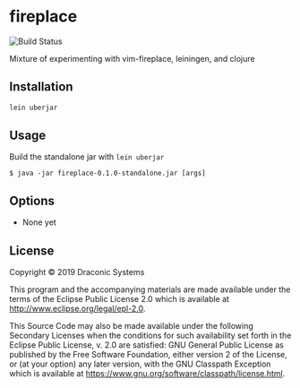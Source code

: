 # fireplace
![Build Status](https://github.com/jaybarra/fizzbuzz-clojure/workflows/Clojure%20CI/badge.svg)

Mixture of experimenting with vim-fireplace, leiningen, and clojure

## Installation

```bash
lein uberjar
```

## Usage

Build the standalone jar with `lein uberjar`

    $ java -jar fireplace-0.1.0-standalone.jar [args]

## Options

* None yet

## License

Copyright © 2019 Draconic Systems

This program and the accompanying materials are made available under the
terms of the Eclipse Public License 2.0 which is available at
http://www.eclipse.org/legal/epl-2.0.

This Source Code may also be made available under the following Secondary
Licenses when the conditions for such availability set forth in the Eclipse
Public License, v. 2.0 are satisfied: GNU General Public License as published by
the Free Software Foundation, either version 2 of the License, or (at your
option) any later version, with the GNU Classpath Exception which is available
at https://www.gnu.org/software/classpath/license.html.
